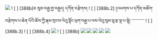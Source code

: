 ![](https://github.com/Esukhia/J018/blob/master/MRK35_SAMPLING/Td/Td087-0374.jpg)
! [ ] [388b]ཅ སུམ་བརྒྱ་གྱ་བརྒྱད། དཀོན་བརྩེགས།
! [ ] [388b.2] །།འཕགས་པ་དཀོན་མཆོག་བརྩེགས་པ་ཆེན་པོའི་ཆོས་ཀྱི་རྣམ་གྲངས་ལེའུ་སྟོང་ཕྲག་བརྒྱ་པ་ལས་ལེའུ་སུམ་ཅུ་རྩ་ལྔ་པ་སྟེ། ་་་་་་་་་་་་་་
! [ ] [388b.3]
! [ ] [388b.4]
![](https://github.com/Esukhia/J018/blob/master/MRK35_SAMPLING/Td/Td087-0385.jpg)
! [ ] [388b]
![](https://github.com/Esukhia/J018/blob/master/MRK35_SAMPLING/Td/Td087-0386.jpg)
![](https://github.com/Esukhia/J018/blob/master/MRK35_SAMPLING/Td/Td087-0387.jpg)
![](https://github.com/Esukhia/J018/blob/master/MRK35_SAMPLING/Td/Td087-0398.jpg)
![](https://github.com/Esukhia/J018/blob/master/MRK35_SAMPLING/Td/Td087-0399.jpg)
![](https://github.com/Esukhia/J018/blob/master/MRK35_SAMPLING/Td/Td087-0400.jpg)
